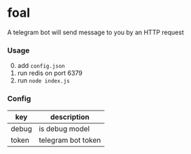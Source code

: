foal
======
A telegram bot will send message to you by an HTTP request

### Usage

0. add `config.json`
0. run redis on port 6379
0. run `node index.js`

### Config

|key|description|
|---|-----------|
|debug|is debug model|
|token|telegram bot token|
